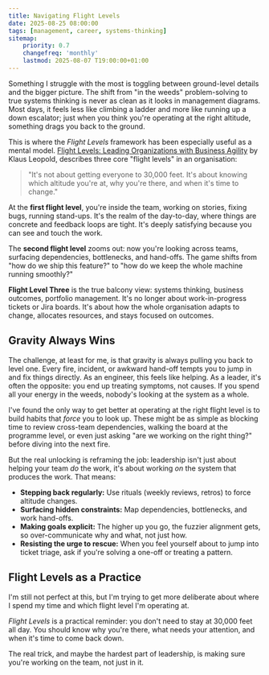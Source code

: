 ```yaml
---
title: Navigating Flight Levels
date: 2025-08-25 08:00:00
tags: [management, career, systems-thinking]
sitemap:
    priority: 0.7
    changefreq: 'monthly'
    lastmod: 2025-08-07 T19:00:00+01:00
---
```


Something I struggle with the most is toggling between ground-level details and the bigger picture. The shift from "in the weeds" problem-solving to true systems thinking is never as clean as it looks in management diagrams. Most days, it feels less like climbing a ladder and more like running up a down escalator; just when you think you're operating at the right altitude, something drags you back to the ground.

This is where the *Flight Levels* framework has been especially useful as a mental model. [Flight Levels: Leading Organizations with Business Agility](https://www.flightlevels.io/book) by Klaus Leopold, describes three core "flight levels" in an organisation:

> "It's not about getting everyone to 30,000 feet. It's about knowing which altitude you're at, why you're there, and when it's time to change."

At the **first flight level**, you're inside the team, working on stories, fixing bugs, running stand-ups. It's the realm of the day-to-day, where things are concrete and feedback loops are tight. It's deeply satisfying because you can see and touch the work.

The **second flight level** zooms out: now you're looking across teams, surfacing dependencies, bottlenecks, and hand-offs. The game shifts from "how do we ship this feature?" to "how do we keep the whole machine running smoothly?"

**Flight Level Three** is the true balcony view: systems thinking, business outcomes, portfolio management. It's no longer about work-in-progress tickets or Jira boards. It's about how the whole organisation adapts to change, allocates resources, and stays focused on outcomes.

## Gravity Always Wins

The challenge, at least for me, is that gravity is always pulling you back to level one. Every fire, incident, or awkward hand-off tempts you to jump in and fix things directly. As an engineer, this feels like helping. As a leader, it's often the opposite: you end up treating symptoms, not causes. If you spend all your energy in the weeds, nobody's looking at the system as a whole.

I've found the only way to get better at operating at the right flight level is to build habits that *force* you to look up. These might be as simple as blocking time to review cross-team dependencies, walking the board at the programme level, or even just asking "are we working on the right thing?" before diving into the next fire.

But the real unlocking is reframing the job: leadership isn't just about helping your team *do* the work, it's about working *on* the system that produces the work. That means:

- **Stepping back regularly:** Use rituals (weekly reviews, retros) to force altitude changes.
- **Surfacing hidden constraints:** Map dependencies, bottlenecks, and work hand-offs.
- **Making goals explicit:** The higher up you go, the fuzzier alignment gets, so over-communicate why and what, not just how.
- **Resisting the urge to rescue:** When you feel yourself about to jump into ticket triage, ask if you're solving a one-off or treating a pattern.

## Flight Levels as a Practice

I'm still not perfect at this, but I'm trying to get more deliberate about where I spend my time and which flight level I'm operating at.

*Flight Levels* is a practical reminder: you don't need to stay at 30,000 feet all day. You should know why you're there, what needs your attention, and when it's time to come back down.

The real trick, and maybe the hardest part of leadership, is making sure you're working on the team, not just in it.


